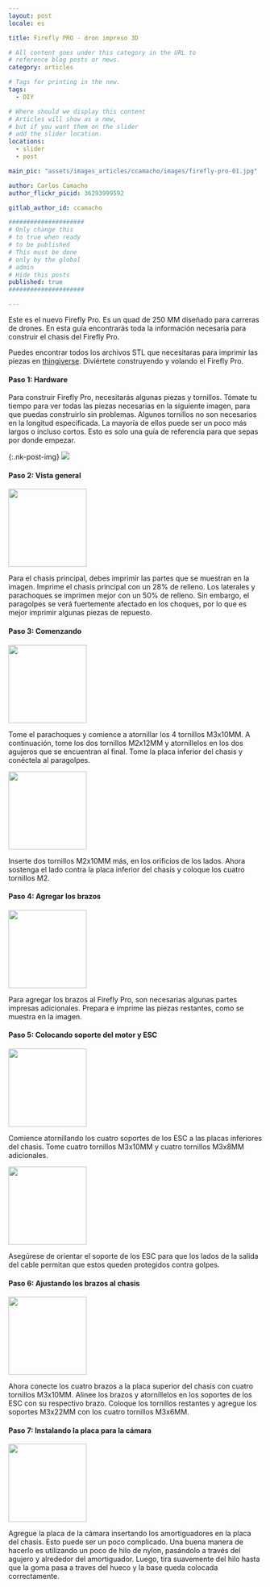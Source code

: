 ```yaml
---
layout: post
locale: es

title: Firefly PRO - dron impreso 3D

# All content goes under this category in the URL to
# reference blog posts or news.
category: articles

# Tags for printing in the new.
tags:
  - DIY

# Where should we display this content
# Articles will show as a new,
# but if you want them on the slider
# add the slider location.
locations:
  - slider
  - post

main_pic: "assets/images_articles/ccamacho/images/firefly-pro-01.jpg"

author: Carlos Camacho
author_flickr_picid: 36293999592

gitlab_author_id: ccamacho

#####################
# Only change this
# to true when ready
# to be published
# This must be done
# only by the global
# admin
# Hide this posts
published: true
#####################

---
```


Este es el nuevo Firefly Pro.
Es un quad de 250 MM diseñado para carreras de drones.
En esta guía encontrarás toda la información
necesaria para construir el chasis del Firefly Pro.

Puedes encontrar todos los archivos STL que necesitaras para
imprimir las piezas en
[thingiverse](http://www.thingiverse.com/thing:1163884).
Diviértete construyendo y volando el Firefly Pro.

#### Paso 1: Hardware

Para construir Firefly Pro, necesitarás algunas piezas y tornillos.
Tómate tu tiempo para ver todas las piezas necesarias
en la siguiente imagen,
para que puedas construirlo sin problemas.
Algunos tornillos no son necesarios en la longitud especificada.
La mayoría de ellos puede ser un poco más largos o incluso cortos.
Esto es solo una guía de referencia para que sepas por donde empezar.

{:.nk-post-img}
<img src="/assets/images_articles/{{ page.gitlab_author_id }}/images/firefly-pro-02.jpg">


#### Paso 2: Vista general

<div class="nk-post-text mt-0">
    <img style="height: 155px;" class="float-right mt-0" src="/assets/images_articles/{{ page.gitlab_author_id }}/images/firefly-pro-03.jpg" alt="">
        <p class="text-white">
Para el chasis principal, debes imprimir las partes que se muestran en la imagen.
Imprime el chasis principal con un 28% de relleno. Los laterales y parachoques se imprimen mejor con un 50% de relleno.
Sin embargo, el paragolpes se verá fuertemente afectado en los choques, por lo que es mejor imprimir algunas piezas de repuesto.
        </p>
</div>

#### Paso 3: Comenzando

<div class="nk-post-text mt-0">
    <img style="height: 155px;" class="float-left mt-0" src="/assets/images_articles/{{ page.gitlab_author_id }}/images/firefly-pro-04.jpg" alt="">
        <p class="text-white">
Tome el parachoques y comience a atornillar los 4 tornillos M3x10MM.
A continuación, tome los dos tornillos M2x12MM y atorníllelos en
los dos agujeros que se encuentran al final. Tome la placa inferior del chasis y conéctela al paragolpes.
        </p>
</div>

<div class="nk-post-text mt-0">
    <img style="height: 155px;" class="float-right mt-0" src="/assets/images_articles/{{ page.gitlab_author_id }}/images/firefly-pro-05.jpg" alt="">
        <p class="text-white">
Inserte dos tornillos M2x10MM más, en los orificios de los lados.
Ahora sostenga el lado contra la placa inferior del chasis y coloque los cuatro tornillos M2.
        </p>
</div>

#### Paso 4: Agregar los brazos

<div class="nk-post-text mt-0">
    <img style="height: 155px;" class="float-left mt-0" src="/assets/images_articles/{{ page.gitlab_author_id }}/images/firefly-pro-06.jpg" alt="">
        <p class="text-white">
Para agregar los brazos al Firefly Pro,
son necesarias algunas partes impresas adicionales.
Prepara e imprime las piezas restantes, como se muestra en la imagen.
        </p>
</div>

#### Paso 5: Colocando soporte del motor y ESC

<div class="nk-post-text mt-0">
    <img style="height: 155px;" class="float-right mt-0" src="/assets/images_articles/{{ page.gitlab_author_id }}/images/firefly-pro-07.jpg" alt="">
        <p class="text-white">
Comience atornillando los cuatro soportes de los ESC a las placas inferiores del chasis. Tome cuatro tornillos M3x10MM y cuatro tornillos M3x8MM adicionales.
        </p>
</div>

<div class="nk-post-text mt-0">
    <img style="height: 155px;" class="float-left mt-0" src="/assets/images_articles/{{ page.gitlab_author_id }}/images/firefly-pro-08.jpg" alt="">
        <p class="text-white">
Asegúrese de orientar el soporte de los ESC para que los lados de la salida del cable permitan que estos queden protegidos contra
golpes.
        </p>
</div>

#### Paso 6: Ajustando los brazos al chasis

<div class="nk-post-text mt-0">
    <img style="height: 155px;" class="float-right mt-0" src="/assets/images_articles/{{ page.gitlab_author_id }}/images/firefly-pro-09.jpg" alt="">
        <p class="text-white">
Ahora conecte los cuatro brazos a la placa superior del chasis con cuatro tornillos M3x10MM.
Alinee los brazos y atorníllelos en los soportes de los ESC con su respectivo brazo.
Coloque los tornillos restantes y agregue los soportes M3x22MM con los cuatro tornillos M3x6MM.
        </p>
</div>

#### Paso 7: Instalando la placa para la cámara

<div class="nk-post-text mt-0">
    <img style="height: 155px;" class="float-left mt-0" src="/assets/images_articles/{{ page.gitlab_author_id }}/images/firefly-pro-10.jpg" alt="">
        <p class="text-white">
Agregue la placa de la cámara insertando los amortiguadores en la placa del chasis. Esto puede ser un poco complicado.
Una buena manera de hacerlo es utilizando un poco de hilo de nylon, pasándolo 
a través del agujero y alrededor del amortiguador. Luego, tira suavemente del hilo hasta que la goma pasa a traves del hueco y la
base queda colocada correctamente.
        </p>
</div>


